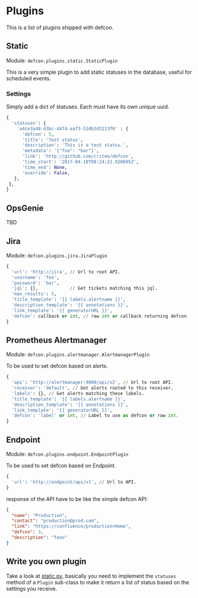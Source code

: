 # Plugins

This is a list of plugins shipped with defcon.

## Static

Module: `defcon.plugins.static.StaticPlugin`

This is a very simple plugin to add static statuses in the database, useful
for scheduled events.

### Settings

Simply add a dict of statuses. Each must have its own unique uuid.

```python
{
  'statuses': {
    'a4ce3a48-d3bc-4474-aaf3-52db3d3213f8' : {
      'defcon': 5,
      'title': 'Test status',
      'description': 'This is a test status.',
      'metadata': '{"foo": "bar"}',
      'link': 'http://github.com/criteo/defcon',
      'time_start': '2017-04-18T08:24:21.920695Z',
      'time_end': None,
      'override': False,
   },
 },
}
```

## OpsGenie

TBD

## Jira

Module: `defcon.plugins.jira.JiraPlugin`

```python
{
  'url': 'http://jira', // Url to root API.
  'username': 'foo',
  'password': 'bar',
  'jql': {},            // Get tickets matching this jql.
  'max_results': 5,
  'title_template': '{{ labels.alertname }}',
  'description_template': '{{ annotations }}',
  'link_template': '{{ generatorURL }}',
  'defcon': callback or int, // raw int or callback returning defcon
}
```

## Prometheus Alertmanager

Module: `defcon.plugins.alertmanager.AlertmanagerPlugin`

To be used to set defcon based on alerts.

```python
{
  'api': 'http://alertmanager:9090/api/v2', // Url to root API.
  'receiver': 'default', // Get alerts rooted to this receiver.
  'labels': {}, // Get alerts matching these labels.
  'title_template': '{{ labels.alertname }}',
  'description_template': '{{ annotations }}',
  'link_template': '{{ generatorURL }}',
  'defcon': 'label' or int, // Label to use as defcon or raw int.
}
```

## Endpoint

Module: `defcon.plugins.endpoint.EndpointPlugin`

To be used to set defcon based on Endpoint.

```python
{
  'url': 'http://endpoint/api/v1', // Url to API.
}
```

response of the API have to be like the simple defcon API:

```json
{
  "name": "Production",
  "contact": "production@prod.com",
  "link": "https://confluence/production+Home",
  "defcon": 3,
  "description": "fooo"
}
```

## Write you own plugin

Take a look at [static.py](static.py), basically you need to implement the `statuses` method of a `Plugin` sub-class to make it return a list of status based on the settings you receive.
